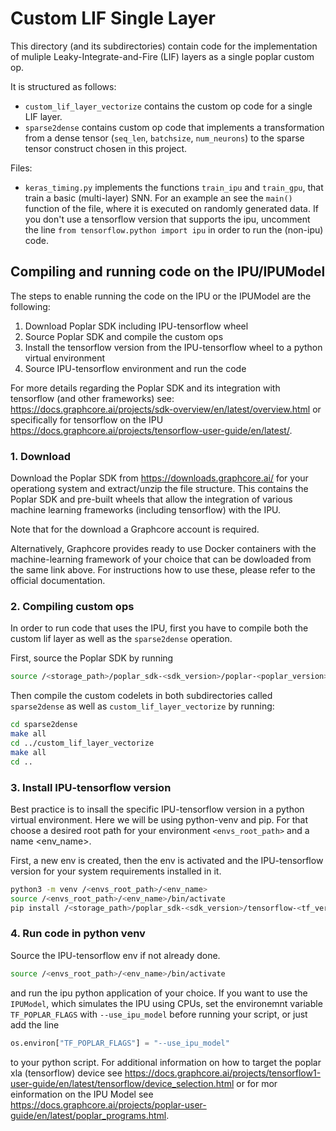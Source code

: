 # Custom LIF Single Layer

This directory (and its subdirectories) contain code for the implementation of muliple Leaky-Integrate-and-Fire (LIF) layers as a single poplar custom op.

It is structured as follows:

* `custom_lif_layer_vectorize` contains the custom op code for a single LIF layer.
* `sparse2dense` contains custom op code that implements a transformation from a dense tensor (`seq_len`, `batchsize`, `num_neurons`) to the sparse tensor construct chosen in this project.

Files:

* `keras_timing.py` implements the functions `train_ipu` and `train_gpu`, that train a basic (multi-layer) SNN. For an example an see the `main()` function of the file, where it is executed on randomly generated data. If you don't use a tensorflow version that supports the ipu, uncomment the line `from tensorflow.python import ipu` in order to run the (non-ipu) code.

## Compiling and running code on the IPU/IPUModel

The steps to enable running the code on the IPU or the IPUModel are the following:

1. Download Poplar SDK including IPU-tensorflow wheel
2. Source Poplar SDK and compile the custom ops
3. Install the tensorflow version from the IPU-tensorflow wheel to a python virtual environment
4. Source IPU-tensorflow environment and run the code

For more details regarding the Poplar SDK and its integration with tensorflow (and other frameworks) see:
https://docs.graphcore.ai/projects/sdk-overview/en/latest/overview.html
or specifically for tensorflow on the IPU https://docs.graphcore.ai/projects/tensorflow-user-guide/en/latest/.

### 1. Download

Download the Poplar SDK from https://downloads.graphcore.ai/ for your operationg system and extract/unzip the file structure. This contains the Poplar SDK and pre-built wheels that allow the integration of various machine learning frameworks (including tensorflow) with the IPU.

Note that for the download a Graphcore account is required.

Alternatively, Graphcore provides ready to use Docker containers with the machine-learning framework of your choice that can be dowloaded from the same link above. For instructions how to use these, please refer to the official documentation.

### 2. Compiling custom ops

In order to run code that uses the IPU, first you have to compile both the custom lif layer as well as the `sparse2dense` operation. 

First, source the Poplar SDK by running

```bash
source /<storage_path>/poplar_sdk-<sdk_version>/poplar-<poplar_version>/enable.sh
```

Then compile the custom codelets in both subdirectories called `sparse2dense` as well as `custom_lif_layer_vectorize` by running:

```bash
cd sparse2dense
make all
cd ../custom_lif_layer_vectorize
make all
cd ..
```

### 3. Install IPU-tensorflow version

Best practice is to insall the specific IPU-tensorflow version in a python virtual environment. Here we will be using python-venv and pip. For that choose a desired root path for your environment `<envs_root_path>` and a name <env_name>.

First, a new env is created, then the env is activated and the IPU-tensorflow version for your system requirements installed in it.

```bash
python3 -m venv /<envs_root_path>/<env_name>
source /<envs_root_path>/<env_name>/bin/activate
pip install /<storage_path>/poplar_sdk-<sdk_version>/tensorflow-<tf_version>+gc<gc_version>+<sys_specific>.whl
```

### 4. Run code in python venv

Source the IPU-tensorflow env if not already done.

```bash
source /<envs_root_path>/<env_name>/bin/activate
```

and run the ipu python application of your choice. If you want to use the `IPUModel`, which simulates the IPU using CPUs, set the environemnt variable `TF_POPLAR_FLAGS` with `--use_ipu_model` before running your script, or just add the line

```python
os.environ["TF_POPLAR_FLAGS"] = "--use_ipu_model"
```

to your python script. For additional information on how to target the poplar xla (tensorflow) device see https://docs.graphcore.ai/projects/tensorflow1-user-guide/en/latest/tensorflow/device_selection.html or for mor einformation on the IPU Model see https://docs.graphcore.ai/projects/poplar-user-guide/en/latest/poplar_programs.html.

